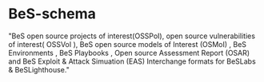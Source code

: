 # BeS-schema
"BeS open source projects of interest(OSSPoI), open source vulnerabilities of interest( OSSVoI ), BeS open source models of Interest (OSMoI) , BeS Environments , BeS Playbooks , Open source Assessment Report (OSAR) and BeS Exploit & Attack Simuation (EAS) Interchange formats for BeSLabs & BeSLighthouse."
